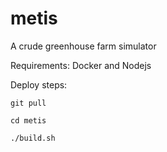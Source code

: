 # metis
A crude greenhouse farm simulator

Requirements:
Docker and Nodejs

Deploy steps:

`git pull`

`cd metis`

`./build.sh`

